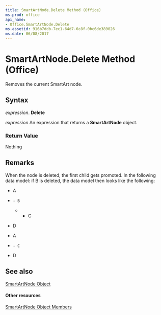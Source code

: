 ```yaml
---
title: SmartArtNode.Delete Method (Office)
ms.prod: office
api_name:
- Office.SmartArtNode.Delete
ms.assetid: 916b7ddb-7ec1-64d7-6c8f-0bc6de389026
ms.date: 06/08/2017
---
```



# SmartArtNode.Delete Method (Office)

Removes the current SmartArt node. 


## Syntax

 _expression_. **Delete**

 _expression_ An expression that returns a **SmartArtNode** object.


### Return Value

Nothing


## Remarks

When the node is deleted, the first child gets promoted. In the following data model: if B is deleted, the data model then looks like the following: 


- A
    
- 
      - B
    
  - 
      - C
    
- D
    

- A
    
- 
      - C
    
- D
    

## See also


[SmartArtNode Object](smartartnode-object-office.md)
#### Other resources


[SmartArtNode Object Members](smartartnode-members-office.md)

